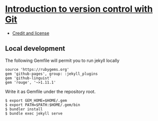 

# [Introduction to version control with Git](https://coderefinery.github.io/git-intro/)

- [Credit and license](https://coderefinery.github.io/git-intro/license/)


## Local development

The following Gemfile will permit you to run jekyll locally

```
source 'https://rubygems.org'
gem 'github-pages', group: :jekyll_plugins
gem 'github-linguist'
gem 'rouge', '~>1.11.1'
```

Write it as Gemfile under the repository root.

```shell
$ export GEM_HOME=$HOME/.gem
$ export PATH=$PATH:$HOME/.gem/bin
$ bundler install
$ bundle exec jekyll serve
```
